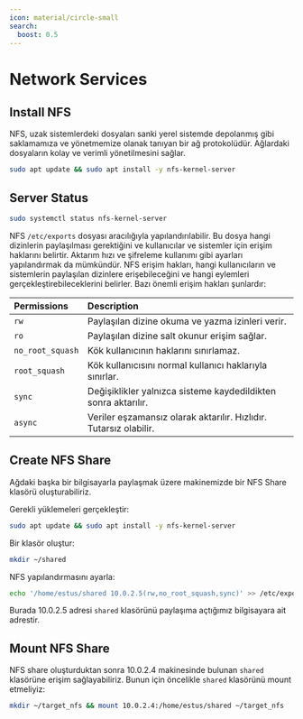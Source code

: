 ```yaml
---
icon: material/circle-small
search:
  boost: 0.5
---
```


# Network Services

## Install NFS

NFS, uzak sistemlerdeki dosyaları sanki yerel sistemde depolanmış gibi saklamamıza ve yönetmemize olanak tanıyan bir ağ protokolüdür. Ağlardaki dosyaların kolay ve verimli yönetilmesini sağlar.

```bash
sudo apt update && sudo apt install -y nfs-kernel-server
```

## Server Status

```bash
sudo systemctl status nfs-kernel-server
```

NFS `/etc/exports` dosyası aracılığıyla yapılandırılabilir. Bu dosya hangi dizinlerin paylaşılması gerektiğini ve kullanıcılar ve sistemler için erişim haklarını belirtir. Aktarım hızı ve şifreleme kullanımı gibi ayarları yapılandırmak da mümkündür. NFS erişim hakları, hangi kullanıcıların ve sistemlerin paylaşılan dizinlere erişebileceğini ve hangi eylemleri gerçekleştirebileceklerini belirler. Bazı önemli erişim hakları şunlardır:

| Permissions | Description |
|:---|:---|
| `rw` | Paylaşılan dizine okuma ve yazma izinleri verir. |
| `ro` | Paylaşılan dizine salt okunur erişim sağlar. |
| `no_root_squash` | Kök kullanıcının haklarını sınırlamaz. |
| `root_squash` | Kök kullanıcısını normal kullanıcı haklarıyla sınırlar. |
| `sync` | Değişiklikler yalnızca sisteme kaydedildikten sonra aktarılır. |
| `async` | Veriler eşzamansız olarak aktarılır. Hızlıdır. Tutarsız olabilir. |

## Create NFS Share

Ağdaki başka bir bilgisayarla paylaşmak üzere makinemizde bir NFS Share klasörü oluşturabiliriz.

Gerekli yüklemeleri gerçekleştir:

```bash
sudo apt update && sudo apt install -y nfs-kernel-server
```

Bir klasör oluştur:

```bash
mkdir ~/shared
```

NFS yapılandırmasını ayarla:

```bash
echo '/home/estus/shared 10.0.2.5(rw,no_root_squash,sync)' >> /etc/exports
```

Burada 10.0.2.5 adresi `shared` klasörünü paylaşıma açtığımız bilgisayara ait adrestir.

## Mount NFS Share

NFS share oluşturduktan sonra 10.0.2.4 makinesinde bulunan `shared` klasörüne erişim sağlayabiliriz. Bunun için öncelikle `shared` klasörünü mount etmeliyiz:

```bash
mkdir ~/target_nfs && mount 10.0.2.4:/home/estus/shared ~/target_nfs
```

